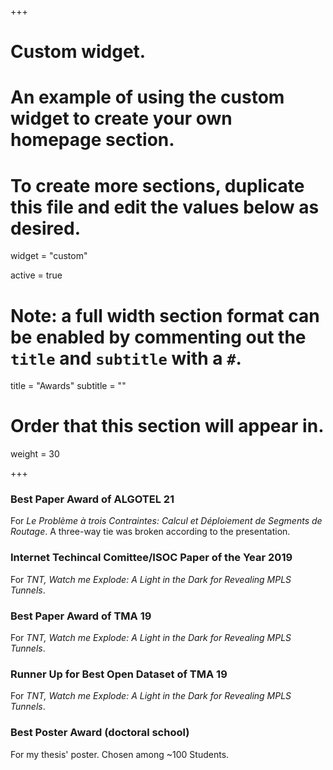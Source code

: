 +++
# Custom widget.
# An example of using the custom widget to create your own homepage section.
# To create more sections, duplicate this file and edit the values below as desired.
widget = "custom"

active = true

# Note: a full width section format can be enabled by commenting out the `title` and `subtitle` with a `#`.
title = "Awards"
subtitle = ""

# Order that this section will appear in.
weight = 30

+++

### __Best Paper Award of ALGOTEL 21__

For *Le Problème à trois Contraintes: Calcul et Déploiement de Segments de Routage*.
A three-way tie was broken according to the presentation.



### __Internet Techincal Comittee/ISOC Paper of the Year 2019__
For *TNT, Watch me Explode: A Light in the Dark for Revealing MPLS Tunnels*.


### __Best Paper Award of TMA 19__
For *TNT, Watch me Explode: A Light in the Dark for Revealing MPLS Tunnels*.


### __Runner Up for Best Open Dataset of TMA 19__
For *TNT, Watch me Explode: A Light in the Dark for Revealing MPLS Tunnels*.

### __Best Poster Award (doctoral school)__
For my thesis' poster. Chosen among ~100 Students.
